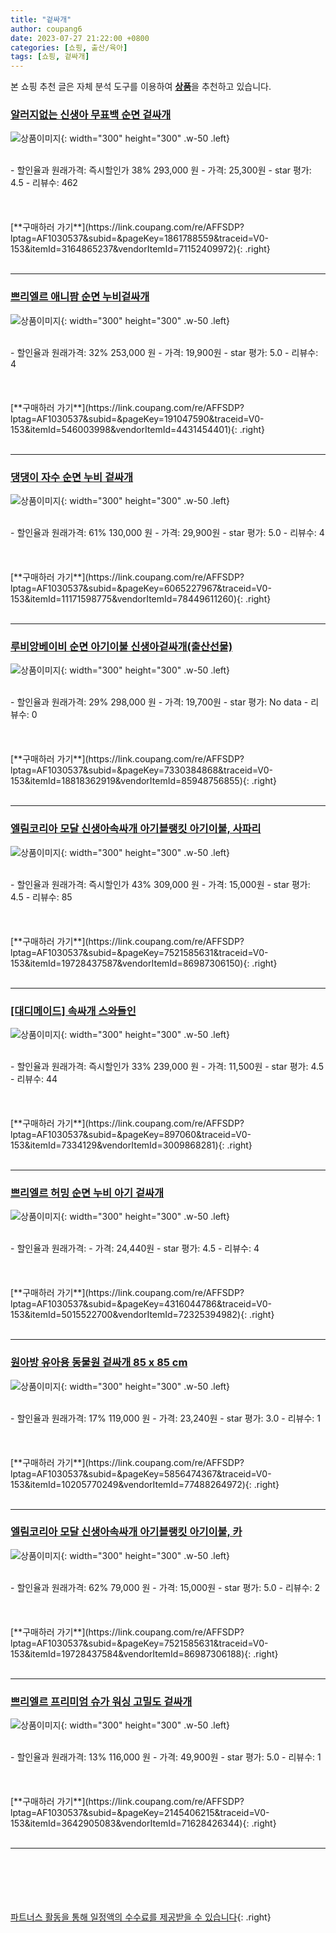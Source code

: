 ```yaml
---
title: "겉싸개"
author: coupang6
date: 2023-07-27 21:22:00 +0800
categories: [쇼핑, 출산/육아]
tags: [쇼핑, 겉싸개]
---
```


본 쇼핑 추천 글은 자체 분석 도구를 이용하여 [**상품**](https://link.coupang.com/a/bao1ui)을 추천하고 있습니다.

### [알러지없는 신생아 무표백 순면 겉싸개](https://link.coupang.com/re/AFFSDP?lptag=AF1030537&subid=&pageKey=1861788559&traceid=V0-153&itemId=3164865237&vendorItemId=71152409972)

![상품이미지](https://thumbnail9.coupangcdn.com/thumbnails/remote/230x230ex/image/vendor_inventory/cb2f/82351cfd657db7566eb3e28d65edb1f2a52e116f3b28fbfd7c0aaa601ba0.jpg){: width="300" height="300" .w-50 .left}


<br>
- 할인율과 원래가격: 즉시할인가 38%  293,000   원
- 가격: 25,300원
- star 평가: 4.5
- 리뷰수: 462
<br>
<br>
<br>
<br>
[**구매하러 가기**](https://link.coupang.com/re/AFFSDP?lptag=AF1030537&subid=&pageKey=1861788559&traceid=V0-153&itemId=3164865237&vendorItemId=71152409972){: .right}
<br>
<br>

---

### [쁘리엘르 애니팜 순면 누비겉싸개](https://link.coupang.com/re/AFFSDP?lptag=AF1030537&subid=&pageKey=191047590&traceid=V0-153&itemId=546003998&vendorItemId=4431454401)

![상품이미지](https://thumbnail6.coupangcdn.com/thumbnails/remote/230x230ex/image/retail/images/11620638388862108-c7936a20-fb11-4fd0-927e-9867ce3af3ae.jpg){: width="300" height="300" .w-50 .left}


<br>
- 할인율과 원래가격: 32%  253,000   원
- 가격: 19,900원
- star 평가: 5.0
- 리뷰수: 4
<br>
<br>
<br>
<br>
[**구매하러 가기**](https://link.coupang.com/re/AFFSDP?lptag=AF1030537&subid=&pageKey=191047590&traceid=V0-153&itemId=546003998&vendorItemId=4431454401){: .right}
<br>
<br>

---

### [댕댕이 자수 순면 누비 겉싸개](https://link.coupang.com/re/AFFSDP?lptag=AF1030537&subid=&pageKey=6065227967&traceid=V0-153&itemId=11171598775&vendorItemId=78449611260)

![상품이미지](https://thumbnail7.coupangcdn.com/thumbnails/remote/230x230ex/image/rs_quotation_api/1tgxin6v/24e05228df644ff1ae0596f19dd78b0f.jpg){: width="300" height="300" .w-50 .left}


<br>
- 할인율과 원래가격: 61%  130,000   원
- 가격: 29,900원
- star 평가: 5.0
- 리뷰수: 4
<br>
<br>
<br>
<br>
[**구매하러 가기**](https://link.coupang.com/re/AFFSDP?lptag=AF1030537&subid=&pageKey=6065227967&traceid=V0-153&itemId=11171598775&vendorItemId=78449611260){: .right}
<br>
<br>

---

### [루비앙베이비 순면 아기이불 신생아겉싸개(출산선물)](https://link.coupang.com/re/AFFSDP?lptag=AF1030537&subid=&pageKey=7330384868&traceid=V0-153&itemId=18818362919&vendorItemId=85948756855)

![상품이미지](https://thumbnail7.coupangcdn.com/thumbnails/remote/230x230ex/image/vendor_inventory/33f1/7e40ef71d4528e91cf1189effe44c235f7fe7fff9b9cd2cf031ba82d1498.jpg){: width="300" height="300" .w-50 .left}


<br>
- 할인율과 원래가격: 29%  298,000   원
- 가격: 19,700원
- star 평가: No data
- 리뷰수: 0
<br>
<br>
<br>
<br>
[**구매하러 가기**](https://link.coupang.com/re/AFFSDP?lptag=AF1030537&subid=&pageKey=7330384868&traceid=V0-153&itemId=18818362919&vendorItemId=85948756855){: .right}
<br>
<br>

---

### [엘림코리아 모달 신생아속싸개 아기블랭킷 아기이불, 사파리](https://link.coupang.com/re/AFFSDP?lptag=AF1030537&subid=&pageKey=7521585631&traceid=V0-153&itemId=19728437587&vendorItemId=86987306150)

![상품이미지](https://thumbnail9.coupangcdn.com/thumbnails/remote/230x230ex/image/vendor_inventory/db18/956097f1a50d50a281109130ec59c5a14519f0948cbb0289d0dfca347b27.jpg){: width="300" height="300" .w-50 .left}


<br>
- 할인율과 원래가격: 즉시할인가 43%  309,000   원
- 가격: 15,000원
- star 평가: 4.5
- 리뷰수: 85
<br>
<br>
<br>
<br>
[**구매하러 가기**](https://link.coupang.com/re/AFFSDP?lptag=AF1030537&subid=&pageKey=7521585631&traceid=V0-153&itemId=19728437587&vendorItemId=86987306150){: .right}
<br>
<br>

---

### [[대디메이드] 속싸개 스와들인](https://link.coupang.com/re/AFFSDP?lptag=AF1030537&subid=&pageKey=897060&traceid=V0-153&itemId=7334129&vendorItemId=3009868281)

![상품이미지](https://thumbnail10.coupangcdn.com/thumbnails/remote/230x230ex/image/vendor_inventory/images/2016/08/18/14/2/d217a3cd-d4d9-4925-b0f3-026f4359fb8b.jpg){: width="300" height="300" .w-50 .left}


<br>
- 할인율과 원래가격: 즉시할인가 33%  239,000   원
- 가격: 11,500원
- star 평가: 4.5
- 리뷰수: 44
<br>
<br>
<br>
<br>
[**구매하러 가기**](https://link.coupang.com/re/AFFSDP?lptag=AF1030537&subid=&pageKey=897060&traceid=V0-153&itemId=7334129&vendorItemId=3009868281){: .right}
<br>
<br>

---

### [쁘리엘르 허밍 순면 누비 아기 겉싸개](https://link.coupang.com/re/AFFSDP?lptag=AF1030537&subid=&pageKey=4316044786&traceid=V0-153&itemId=5015522700&vendorItemId=72325394982)

![상품이미지](https://thumbnail8.coupangcdn.com/thumbnails/remote/230x230ex/image/retail/images/10910256966941068-34061c77-61d9-47c8-adf0-68ad826648a2.jpg){: width="300" height="300" .w-50 .left}


<br>
- 할인율과 원래가격: 
- 가격: 24,440원
- star 평가: 4.5
- 리뷰수: 4
<br>
<br>
<br>
<br>
[**구매하러 가기**](https://link.coupang.com/re/AFFSDP?lptag=AF1030537&subid=&pageKey=4316044786&traceid=V0-153&itemId=5015522700&vendorItemId=72325394982){: .right}
<br>
<br>

---

### [원아방 유아용 동물원 겉싸개 85 x 85 cm](https://link.coupang.com/re/AFFSDP?lptag=AF1030537&subid=&pageKey=5856474367&traceid=V0-153&itemId=10205770249&vendorItemId=77488264972)

![상품이미지](https://thumbnail6.coupangcdn.com/thumbnails/remote/230x230ex/image/rs_quotation_api/kk0ubmsq/4074a5a47e5e472a9088d206f761cf73.JPG){: width="300" height="300" .w-50 .left}


<br>
- 할인율과 원래가격: 17%  119,000   원
- 가격: 23,240원
- star 평가: 3.0
- 리뷰수: 1
<br>
<br>
<br>
<br>
[**구매하러 가기**](https://link.coupang.com/re/AFFSDP?lptag=AF1030537&subid=&pageKey=5856474367&traceid=V0-153&itemId=10205770249&vendorItemId=77488264972){: .right}
<br>
<br>

---

### [엘림코리아 모달 신생아속싸개 아기블랭킷 아기이불, 카](https://link.coupang.com/re/AFFSDP?lptag=AF1030537&subid=&pageKey=7521585631&traceid=V0-153&itemId=19728437584&vendorItemId=86987306188)

![상품이미지](https://thumbnail6.coupangcdn.com/thumbnails/remote/230x230ex/image/vendor_inventory/f50f/565aa9086d8609d963b6705d2a72db0500527e181b208db098987753f9ab.jpg){: width="300" height="300" .w-50 .left}


<br>
- 할인율과 원래가격: 62%  79,000   원
- 가격: 15,000원
- star 평가: 5.0
- 리뷰수: 2
<br>
<br>
<br>
<br>
[**구매하러 가기**](https://link.coupang.com/re/AFFSDP?lptag=AF1030537&subid=&pageKey=7521585631&traceid=V0-153&itemId=19728437584&vendorItemId=86987306188){: .right}
<br>
<br>

---

### [쁘리엘르 프리미엄 슈가 워싱 고밀도 겉싸개](https://link.coupang.com/re/AFFSDP?lptag=AF1030537&subid=&pageKey=2145406215&traceid=V0-153&itemId=3642905083&vendorItemId=71628426344)

![상품이미지](https://thumbnail7.coupangcdn.com/thumbnails/remote/230x230ex/image/retail/images/10909671310461906-725298d2-2aa7-47ac-9fcd-7acb306cdf60.jpg){: width="300" height="300" .w-50 .left}


<br>
- 할인율과 원래가격: 13%  116,000   원
- 가격: 49,900원
- star 평가: 5.0
- 리뷰수: 1
<br>
<br>
<br>
<br>
[**구매하러 가기**](https://link.coupang.com/re/AFFSDP?lptag=AF1030537&subid=&pageKey=2145406215&traceid=V0-153&itemId=3642905083&vendorItemId=71628426344){: .right}
<br>
<br>

---
<br><br><br><br><br> [파트너스 활동을 통해 일정액의 수수료를 제공받을 수 있습니다](https://link.coupang.com/a/bao1ui){: .right}